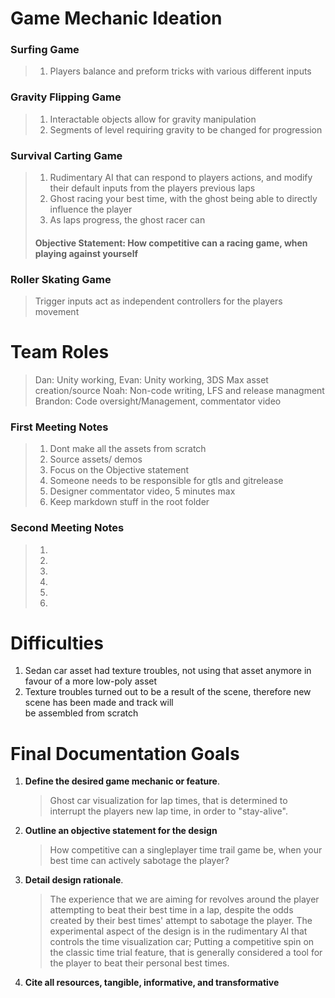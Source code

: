 ﻿
# Game Mechanic Ideation
### Surfing Game
> 1. Players balance and preform tricks with various different inputs
### Gravity Flipping Game
> 1. Interactable objects allow for gravity manipulation
> 2. Segments of level requiring gravity to be changed for progression
### Survival Carting Game
> 1. Rudimentary AI that can respond to players actions, and modify their default inputs from the players previous laps
> 2. Ghost racing your best time, with the ghost being able to directly influence the player
> 3. As laps progress, the ghost racer can 
> #### Objective Statement: How competitive can a racing game, when playing against yourself
> 
### Roller Skating Game
> Trigger inputs act as independent controllers for the players movement

# Team Roles
> Dan: Unity working, 
> Evan: Unity working, 3DS Max asset creation/source
> Noah: Non-code writing, LFS and release managment
> Brandon: Code oversight/Management, commentator video

### First Meeting Notes
> 1. Dont make all the assets from scratch
> 2. Source assets/ demos
> 3. Focus on the Objective statement
> 4. Someone needs to be responsible for gtls and gitrelease
> 5. Designer commentator video, 5 minutes max
> 6. Keep markdown stuff in the root folder

### Second Meeting Notes
> 1. 
> 2. 
> 3. 
> 4. 
> 5. 
> 6. 

# Difficulties 

1. Sedan car asset had texture troubles, not using that asset anymore in favour of a more low-poly asset
2. Texture troubles turned out to be a result of the scene, therefore new scene has been made and track will  
	be assembled from scratch


# Final Documentation Goals

1. **Define the desired game mechanic or feature**.
	> Ghost car visualization for lap times, that is determined to interrupt the players new lap time, in order to "stay-alive".
2.  **Outline an objective statement for the design**
	> How competitive can a singleplayer time trail game be, when your best time can actively sabotage the player?
3.  **Detail design rationale**.
	> The experience that we are aiming for revolves around the player attempting to beat their best time in a lap, despite the odds created by their best times' attempt to sabotage the player. The experimental aspect of the design is in the rudimentary AI that controls the time visualization car; Putting a competitive spin on the classic time trial feature, that is generally considered a tool for the player to beat their personal best times.
5.  **Cite all resources, tangible, informative, and transformative**
